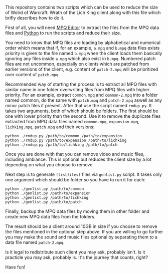 This repository contains two scripts which can be used to reduce the size of
Wolrd of Warcraft: Wrath of the Lich King client along with this file which
brifly describes how to do it.

First of all, you will need [MPQ Editor](http://www.zezula.net/en/mpq/download.html)
to extract the files from the MPQ data files and [Python](https://www.python.org/)
to run the scripts and reduce their size.

You need to know that MPQ files are loading by alphabetical and numerical order
which means that if, for an example, `a.mpq` and `b.mpq` data files exists
priority is given to the file named `b.mpq` when the client loads them
basically ignoring any files inside `a.mpq` which also exist in `b.mpq`.
Numbered patch files are not uncommon, especially on clients which are patched
from earlier versions of the client, e.g. content of `patch-2.mpq` will  be
prioritized over content of `patch.mpq`.

Recommended way of starting the process is to extract all MPQ files with
similar name in one folder overwriting files from MPQ files with higher
priority. For an example, extract `common.mpq` and `common-2.mpq` into a folder
named common, do the same with `patch.mpq` and `patch-2.mpq` aswell as any
minor patch files if present. After that use the script named `rmdup.py`. It
takes two arguments, both of which should be folders. The first should be one
with lower priority than the second. Use it to remove the duplicate files
extracted from MPQ data files named `common.mpq`, `expansion.mpq`,
`lichking.mpq`, `patch.mpq` and their versions:

```
python ./rmdup.py /path/to/common /path/to/expansion
python ./rmdup.py /path/to/expansion /path/to/lichking
python ./rmdup.py /path/to/lichking /path/to/patch
```

Once you are done with that you can remove video and music files, including
ambiance. This is optional but reduces the client size by a lot depending on
what you choose to remove.

Next step is to generate `(listfiles)` files via `genlist.py` script. It takes
only one argument which should be folder so you have to run it for each:

```
python ./genlist.py /path/to/common
python ./genlist.py /path/to/expansion
python ./genlist.py /path/to/lichking
python ./genlist.py /path/to/patch
```

Finally, backup the MPQ data files by moving them in other folder and create
new MPQ data files from the folders.

The result should be a client around 10GB in size if you choose to remove the
files mentioned in the optional step above. If you are willing to go further
you may make the sound and music files optional by separating them to a data
file named `patch-2.mpq`.

Is it legal to redistribute such client you may ask, probably isn't. Is it
practicle you may ask, probably is. It's the journey that counts, right?

Have fun!
